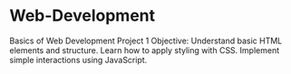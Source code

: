 # Web-Development
 Basics of Web Development 
 Project 1
 Objective: Understand basic HTML elements and structure.
  Learn how to apply styling with CSS.
  Implement simple interactions using JavaScript.
